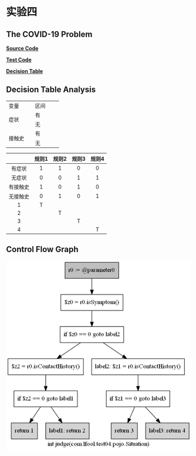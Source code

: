# 实验四



## The COVID-19 Problem



**[Source Code](./src/main/java/com/lfool/test04/Diagnosis.java)**

**[Test Code](./src/main/java/test/com/lfool/test04/DiagnosisTest.java)**

**[Decision Table](./src/main/resources/decisionTable.csv)**



## Decision Table Analysis

<table
  border="0"
  cellpadding="0"
  cellspacing="0"
  width="144"
  style="border-collapse: collapse; table-layout: fixed; width: 108pt;"
>
  <col width="144" span="2" style="width: 108pt;" />
  <tr height="19" style="height: 14.25pt;">
    <td
      height="19"
      class="xl65"
      width="72"
      style="height: 14.25pt; width: 54pt;"
    >
      变量
    </td>
    <td class="xl65" width="72" style="border-left: none; width: 54pt;">
      区间
    </td>
  </tr>
  <tr height="19" style="height: 14.25pt;">
    <td
      rowspan="2"
      height="38"
      class="xl65"
      style="height: 28.5pt; border-top: none;"
    >
      症状
    </td>
    <td class="xl65" style="border-top: none; border-left: none;">有</td>
  </tr>
  <tr height="19" style="height: 14.25pt;">
    <td
      height="19"
      class="xl65"
      style="height: 14.25pt; border-top: none; border-left: none;"
    >
      无
    </td>
  </tr>
  <tr height="19" style="height: 14.25pt;">
    <td
      rowspan="2"
      height="38"
      class="xl65"
      style="height: 28.5pt; border-top: none;"
    >
      接触史
    </td>
    <td class="xl65" style="border-top: none; border-left: none;">有</td>
  </tr>
  <tr height="19" style="height: 14.25pt;">
    <td
      height="19"
      class="xl65"
      style="height: 14.25pt; border-top: none; border-left: none;"
    >
      无
    </td>
  </tr>
  <![if supportMisalignedColumns]>
  <tr height="0" style="display: none;">
    <td width="72" style="width: 54pt;"></td>
    <td width="72" style="width: 54pt;"></td>
  </tr>
  <![endif]>
</table>



|          | 规则1 | 规则2 | 规则3 | 规则4 |
| :------: | :---: | :---: | :---: | :---: |
|  有症状  |   1   |   1   |   0   |   0   |
|  无症状  |   0   |   0   |   1   |   1   |
| 有接触史 |   1   |   0   |   1   |   0   |
| 无接触史 |   0   |   1   |   0   |   1   |
|    1     |   T   |       |       |       |
|    2     |       |   T   |       |       |
|    3     |       |       |   T   |       |
|    4     |       |       |       |   T   |




## Control Flow Graph

![control flow graph](./sootOutput/Diagnosis.png)